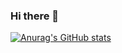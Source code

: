 ### Hi there 👋
[![Anurag's GitHub stats](https://github-readme-stats.vercel.app/api?username=enzonzee)](https://github.com/anuraghazra/github-readme-stats)

<!--
**enzonzee/enzonzee** is a ✨ _special_ ✨ repository because its `README.md` (this file) appears on your GitHub profile.

Here are some ideas to get you started:

- 🔭 I’m currently working on ...
- 🌱 I’m currently learning ...
- 👯 I’m looking to collaborate on ...
- 🤔 I’m looking for help with ...
- 💬 Ask me about ...
- 📫 How to reach me: ...
- 😄 Pronouns: ...
- ⚡ Fun fact: ...
-->
